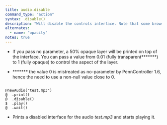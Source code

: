 ```yaml
---
title: audio.disable
command_type: "action"
syntax: .disable()
description: "Will disable the controls interface. Note that some browsers might be render disabled interfaces as a plain gray rectangle with no controls visible whatsoever."
alternates:
  - name: "opacity"
notes: true
---
```


+ If you pass no parameter, a 50% opaque layer will be printed on top of the interface. You can pass a value from 0.01 (fully transparent*******) to 1 (fully opaque) to control the aspect of the layer.

+ ******* the value 0 is mistreated as no-parameter by PennController 1.6, hence the need to use a non-null value close to 0.

<!--more-->

<pre><code class="language-diff-javascript diff-highlight try-true">
@newAudio("test.mp3")
@  .print()
@  .disable()
$  .play()
@  .wait()
</code></pre>

+ Prints a disabled interface for the audio *test.mp3* and starts playing it.		
